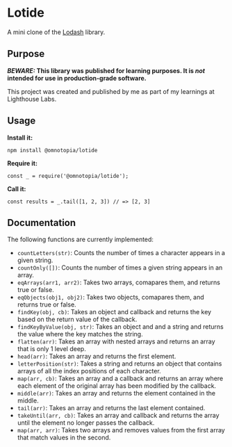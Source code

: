 # Lotide

A mini clone of the [Lodash](https://lodash.com) library.

## Purpose

**_BEWARE:_ This library was published for learning purposes. It is _not_ intended for use in production-grade software.**

This project was created and published by me as part of my learnings at Lighthouse Labs. 

## Usage

**Install it:**

`npm install @omnotopia/lotide`

**Require it:**

`const _ = require('@omnotopia/lotide');`

**Call it:**

`const results = _.tail([1, 2, 3]) // => [2, 3]`

## Documentation

The following functions are currently implemented:

* `countLetters(str)`: Counts the number of times a character appears in a given string.
* `countOnly([])`: Counts the number of times a given string appears in an array.
* `eqArrays(arr1, arr2)`: Takes two arrays, comapares them, and returns true or false.
* `eqObjects(obj1, obj2)`: Takes two objects, comapares them, and returns true or false.
* `findKey(obj, cb)`: Takes an object and callback and returns the key based on the return value of the callback.
* `findKeyByValue(obj, str)`: Takes an object and and a string and returns the value where the key matches the string.
* `flatten(arr)`: Takes an array with nested arrays and returns an array that is only 1 level deep.
* `head(arr)`: Takes an array and returns the first element.
* `letterPosition(str)`: Takes a string and returns an object that contains arrays of all the index positions of each character.
* `map(arr, cb)`: Takes an array and a callback and returns an array where each element of the original array has been modified by the callback.
* `middle(arr)`: Takes an array and returns the element contained in the middle.
* `tail(arr)`: Takes an array and returns the last element contained.
* `takeUntil(arr, cb)`: Takes an array and callback and returns the array until the element no longer passes the callback.
* `map(arr, arr)`: Takes two arrays and removes values from the first array that match values in the second.
